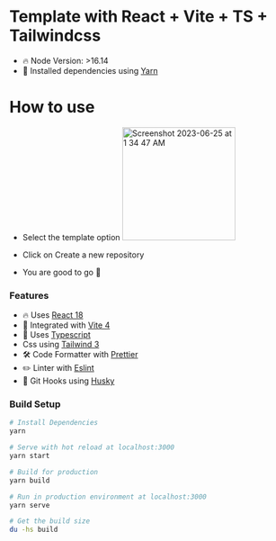 # Template with React + Vite + TS + Tailwindcss

- 🔥 Node Version: >16.14
- 🎉 Installed dependencies using [Yarn](https://yarnpkg.com/)

# How to use

- Select the template option <img width="201" alt="Screenshot 2023-06-25 at 1 34 47 AM" src="https://github.com/PrashantSingh2618/react-vite-template/assets/38156926/557e7fb9-d27d-4c0c-9ea0-09eae9d41b6b">
- Click on Create a new repository

- You are good to go 🚀


### Features

- 🔥 Uses [React 18](https://reactjs.org/)
- 🎨 Integrated with [Vite 4](https://vitejs.dev/)
- 🎉 Uses [Typescript](https://www.typescriptlang.org/)
-  Css using [Tailwind 3](https://tailwindcss.com/)
- 🛠 Code Formatter with [Prettier](https://prettier.io)
-  ✏️ Linter with [Eslint](https://eslint.org/docs/latest/use/getting-started)
- 🦊 Git Hooks using [Husky](https://typicode.github.io/husky/)

### Build Setup

```bash
# Install Dependencies
yarn

# Serve with hot reload at localhost:3000
yarn start

# Build for production
yarn build

# Run in production environment at localhost:3000
yarn serve

# Get the build size
du -hs build
  
```

